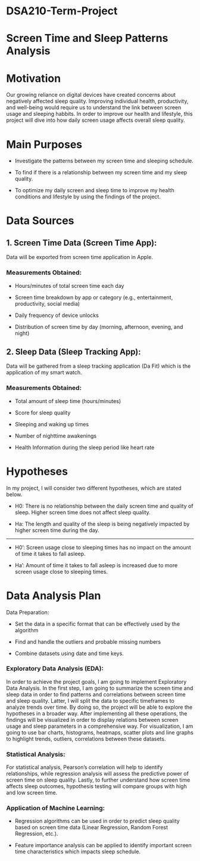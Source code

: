 # DSA210-Term-Project

# Screen Time and Sleep Patterns Analysis

# Motivation

Our growing reliance on digital devices have created concerns about negatively affected sleep quality. Improving individual health, productivity, and well-being would require us to understand the link between screen usage and sleeping habbits. In order to improve our health and lifestyle, this project will dive into how daily screen usage affects overall sleep quality.



# Main Purposes

- Investigate the patterns between my screen time and sleeping schedule.

- To find if there is a relationship between my screen time and my sleep quality.

- To optimize my daily screen and sleep time to improve my health conditions and lifestyle by using the findings of the project.



# Data Sources

## 1. Screen Time Data (Screen Time App):

Data will be exported from screen time application in Apple.



### Measurements Obtained:



- Hours/minutes of total screen time each day

- Screen time breakdown by app or category (e.g., entertainment, productivity, social media)

- Daily frequency of device unlocks

- Distribution of screen time by day (morning, afternoon, evening, and night)



## 2. Sleep Data (Sleep Tracking App):



Data will be gathered from a sleep tracking application (Da Fit) which is the application of my smart watch.



### Measurements Obtained:

- Total amount of sleep time (hours/minutes)

- Score for sleep quality 

- Sleeping and waking up times

- Number of nighttime awakenings

- Health Information during the sleep period like heart rate





# Hypotheses

In my project, I will consider two different hypotheses, which are stated below.

- H0: There is no relationship between the daily screen time and quality of sleep. Higher screen time does not affect sleep quality.

- Ha: The length and quality of the sleep is being negatively impacted by higher screen time during the day.

***

- H0’: Screen usage close to sleeping times has no impact on the amount of time it takes to fall asleep. 

- Ha’: Amount of time it takes to fall asleep is increased due to more screen usage close to sleeping times. 




# Data Analysis Plan

Data Preparation:

- Set the data in a specific format that can be effectively used by the algorithm

- Find and handle the outliers and probable missing numbers

- Combine datasets using date and time keys.



### Exploratory Data Analysis (EDA):

In order to achieve the project goals, I am going to implement Exploratory Data Analysis. In the first step, I am going to summarize the screen time and sleep data in order to find patterns and correlations between screen time and sleep quality. Latter, I will split the data to specific timeframes to analyze trends over time. By doing so, the project will be able to explore the hypotheses in a broader way. After implementing all these operations, the findings will be visualized in order to display relations between screen usage and sleep parameters in a comprehensive way. For visualization, I am going to use bar charts, histograms, heatmaps, scatter plots and line graphs to highlight trends, outliers, correlations between these datasets. 



### Statistical Analysis:

For statistical analysis, Pearson’s correlation will help to identify relationships, while regression analysis will assess the predictive power of screen time on sleep quality. Lastly, to further understand how screen time affects sleep outcomes, hypothesis testing will compare groups with high and low screen time.



### Application of Machine Learning:

- Regression algorithms can be used in order to predict sleep quality based on screen time data (Linear Regression, Random Forest Regression, etc.).

- Feature importance analysis can be applied to identify important screen time characteristics which impacts sleep schedule.
